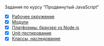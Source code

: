 Задания по курсу "Продвинутый JavaScript"
- [x] [Рабочее окружение](https://github.com/TomSG03/ajs-homeworks_working-enviroment)
- [x] [Модули](https://github.com/TomSG03/ajs-homeworks_modules.git)
- [x] [Платформы: браузер vs Node.js](https://github.com/TomSG03/platform1)
- [x] [Unit-тестирование](https://github.com/TomSG03/pure-functions)
- [x] [Классы, наследование](https://github.com/TomSG03/opp-class) 
